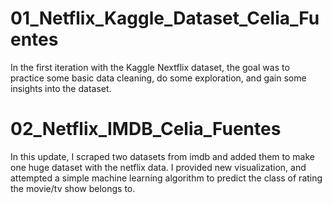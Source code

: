 # 01_Netflix_Kaggle_Dataset_Celia_Fuentes
In the first iteration with the Kaggle Nextflix dataset, the goal was to practice some basic data cleaning, do some exploration, and gain some insights into the dataset. 


# 02_Netflix_IMDB_Celia_Fuentes
In this update, I scraped two datasets from imdb and added them to make one huge dataset with the netflix data. I provided new visualization, and attempted a simple machine learning algorithm to predict the class of rating the movie/tv show belongs to.
